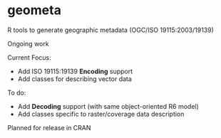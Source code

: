 # geometa
R tools to generate geographic metadata (OGC/ISO 19115:2003/19139)

Ongoing work

Current Focus:

* Add ISO 19115:19139 **Encoding** support
* Add classes for describing vector data

To do:

* Add **Decoding** support (with same object-oriented R6 model)
* Add classes specific to raster/coverage data description

Planned for release in CRAN
